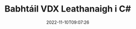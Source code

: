 ---
############################# Static ############################
layout: "auto-gen-merger"
date: 2022-11-10T09:07:26
draft: false
otherformats: docm docx dot dotm dotx epub html mht mhtml odp ods odt one otp ott pdf

############################# Head ############################
head_title: "Babhtáil & Malartú VDX Leathanaigh i C#"
head_description: "Babhtáil & Malartú suímh dhá leathanach laistigh de chomhad VDX in C# ag baint úsáide as an API cumasc doiciméad."

############################# Header ############################
title: "Babhtáil VDX Leathanaigh i C#"
description: "Malartú VDX Leathanaigh le cúpla líne de chód .NET."
bg_image: "https://cms.admin.containerize.com/templates/aspose/App_Themes/V3/images/bg/header1.png"
bg_overlay: false
button:
    enable: true
    icon: "fas fa-arrow-down"
    label: "Íoslódáil Triail Saor in Aisce"
    link: "https://downloads.groupdocs.com/merger/net"

############################# SubMenu ############################
submenu:
    enable: true

    left:
        img_alt: "GroupDocs.Merger for .NET"
        image: "https://cms.admin.containerize.com/templates/groupdocs/images/product-logos/90x90-noborder/groupdocs-merger-net.png"
        product: "GroupDocs.Merger"
        platform: ".NET"

    middle:
        button:

            # button loop
            - link: "https://apireference.groupdocs.com/merger/net"
              text: "Tagairt API"

            # button loop
            - link: "https://github.com/groupdocs-merger"
              text: "Samplaí de Chóid"

            # button loop
            - link: "https://products.groupdocs.app/merger/family"
              text: "Taispeántas beo"

            # button loop
            - link: "https://purchase.groupdocs.com/pricing/merger/net"
              text: "Praghsáil"

    right:
        link_download: "https://downloads.groupdocs.com/merger"
        link_learn: "https://docs.groupdocs.com/merger/net"
        link_buy: "https://purchase.groupdocs.com"

############################# About ############################
about:
    enable: true
    title: "Maidir le GroupDocs.Merger for .NET API"
    content: |
        Tairgeann [GroupDocs.Merger for .NET](/ga/merger/net/) réiteach simplí chun raon leathan formáidí doiciméad a chumasc agus a roinnt go sábháilte lena n-áirítear PDF, Microsoft Office (Word, Excel, PowerPoint , OneNote), OpenDocument, HTML, íomhánna agus go leor eile laistigh d’fheidhmchláir .NET. Trí ach cúpla líne den chód a chur leis, déan roinnt oibríochtaí doiciméad ar nós bogadh, bain, rothlú, babhtáil, eastóscadh nó athraigh treoshuíomh na leathanach laistigh de na doiciméid. Tacaíonn an API a chumasc doiciméid freisin le leathanaigh doiciméad a réamhamharc mar íomhá chun struchtúr, formáidiú agus ábhar an doiciméid a anailísiú.
        
        Is rogha cheart é GroupDocs.Merger API le haghaidh réitigh chorparáideacha a dteastaíonn gnéithe malartaithe leathanach comhaid uathu. Tugtar tacaíocht mhaith do na APIanna seo ar gach mórchóras agus ardán oibriúcháin lena n-áirítear .NET Framework, .NET Standard, .NET Core, Mono.

############################# Steps ############################
steps:
    enable: true
    title_left: "Babhtáil VDX Leathanaigh Chomhaid i .NET"
    content_left: |
        Déanann [GroupDocs.Merger for .NET](/ga/merger/net/) é éasca d'fhorbróirí C# leathanaigh a mhalartú laistigh de chomhad VDX trí roinnt céimeanna éasca a chur i bhfeidhm .
        
        * Tosaigh **SwapOptions** chun uimhreacha na leathanach a shonrú le malartú.
        * Cruthaigh sampla nua ***Merger** agus pas a fháil ar chonair an doiciméid foinse mar pharaiméadar cruthaitheoir.
        * Glaoigh ar **SwapPages** agus pasáil **SwapOptions** réad.
        * Glaoigh ar **Save** agus sonraigh conair an chomhaid chun an doiciméad iarmhartach a shábháil.

    title_right: "Riachtanais Chórais"
    content_right: |
        GroupDocs.Merger for .NET Tacaítear le API ar gach mór-ardán agus córas oibriúcháin. Sula ndéanann tú an cód thíos, déan cinnte go bhfuil na réamhriachtanais seo a leanas suiteáilte ar do chóras.

        * Córais Oibriúcháin: Microsoft Windows, Linux, MacOS
        * Timpeallachtaí Forbartha: Visual Studio, Xamarin, MonoDevelop
        * Creataí: .NET Framework, .NET Standard, .NET Core, Mono
        * Íoslódáil an leagan is déanaí de GroupDocs.Merger for .NET ó [NuGet](https://www.nuget.org/packages/groupdocs.merger)
         
    code: |
     {{% merger/additional-styles %}}
     {{< merger/code-merger title="Conas leathanaigh comhaid VDX a mhalartú le cód samplach C#">}}

        ```csharp    
        // Babhtáil leathanaigh comhad VDX ag baint úsáide as GroupDocs.Merger API
        int pageNumber1 = 6;
        int pageNumber2 = 1;

        // Tosaigh rang SwapOptions chun uimhreacha na leathanach a shonrú chun babhtáil a dhéanamh
        SwapOptions swapOptions = new SwapOptions(pageNumber2, pageNumber1);

        // Cuir Cumasc leis an doiciméad ionchuir VDX
        using (Merger merger = new Merger("input.vdx"))
          {
            // Glaoigh ar an modh SwapPages agus cuir an réad SwapOptions ar aghaidh chuige
            merger.SwapPages(swapOptions);
    
            // Glaoigh Sábháil modh agus pas a fháil cosán comhad atá ag teastáil a shábháil ar an doiciméad aschur
            merger.Save("output.vdx");
          }
        ```
     {{< /merger/code-merger >}}

############################# Demos ############################
demos:
    enable: true
    title: "Taispeántais Bheo - Malartú VDX Leathanaigh Chomhad Ar Líne"
    content: |
       Babhtáil VDX leathanaigh comhaid faoi láthair trí chuairt a thabhairt ar an suíomh Gréasáin [GroupDocs.Merger Live Demos](https://products.groupdocs.app/splitter/swap-pages/vdx).
       Tá na buntáistí seo a leanas ag an taispeántas beo.
        
############################# About Formats ############################
about_formats:
    enable: true

############################# More Formats ############################
more_formats:
    enable: true
    title: "Babhtáil Leathanaigh de Formáidí Comhaid Eile"
    content: |
        .NET API cumasc & scoilte doiciméad le haghaidh formáidí comhaid agus íomhánna. Babhtáil roinnt de na formáidí comhaid coitianta mar a luaitear thíos.

############################# Back to top ###############################
back_to_top:
    enable: true
---